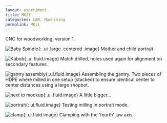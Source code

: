 ```yaml
---
layout: experiment 
title: MKII 
categories: CAM, Machining 
permalink: MKii
---
```


CNC for woodworking, version 1.

![Baby Spindle]({{site.url}}/media/babySpindle.jpg){: .ui .large .centered .image}
Mother and child portrait

![Kabob]({{site.url}}/media/kabob.jpg){:.ui.fluid.image}
Match drilled, holes used again for alignment on secondary features.

![gantry assembly](https://farm5.staticflickr.com/4452/37977185051_8be6d1e713_b.jpg){:.ui.fluid.image}
Assembling the gantry. Two pieces of HDPE where milled in one setup (stacked) to ensure identical center to center distances using a large shopbot.

![next to mockup](https://farm5.staticflickr.com/4451/37977186431_9323c62d6f_b.jpg){:.ui.fluid.image}
A little bigger...

![portrait](https://farm5.staticflickr.com/4471/37977191771_ce9585d160_b.jpg){:.ui.fluid.image}
Testing milling in portrait mode.

![clamp](https://farm5.staticflickr.com/4470/24126064668_a7b55292ed_b.jpg){:.ui.fluid.image}
Clamping with the 'fourth' jaw axis.

